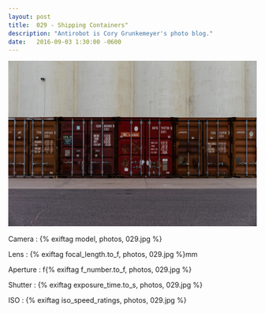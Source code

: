 ```yaml
---
layout: post
title:  029 - Shipping Containers"
description: "Antirobot is Cory Grunkemeyer's photo blog."
date:   2016-09-03 1:30:00 -0600
---
```


![029 - Shipping Containers](/photos/029.jpg)

Camera
: {% exiftag model, photos, 029.jpg %}

Lens
: {% exiftag focal_length.to_f, photos, 029.jpg %}mm

Aperture
: f{% exiftag f_number.to_f, photos, 029.jpg %}

Shutter
: {% exiftag exposure_time.to_s, photos, 029.jpg %}

ISO
: {% exiftag iso_speed_ratings, photos, 029.jpg %}
